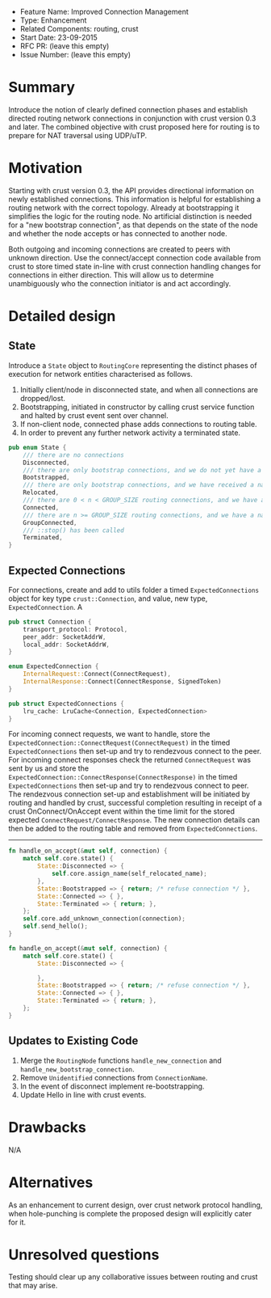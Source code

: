 - Feature Name: Improved Connection Management
- Type: Enhancement
- Related Components: routing, crust
- Start Date: 23-09-2015
- RFC PR: (leave this empty)
- Issue Number: (leave this empty)

# Summary

Introduce the notion of clearly defined connection phases and establish directed routing network connections in conjunction with crust version 0.3 and later. The combined objective with crust proposed here for routing is to prepare for NAT traversal using UDP/uTP.

# Motivation

Starting with crust version 0.3, the API provides directional information on newly established connections.  This information is helpful for establishing a routing network with the correct topology. Already at bootstrapping it simplifies the logic for the routing node. No artificial distinction is needed for a "new bootstrap connection", as that depends on the state of the node and whether the node accepts or has connected to another node.

Both outgoing and incoming connections are created to peers with unknown direction. Use the connect/accept connection code available from crust to store timed state in-line with crust connection handling changes for connections in either direction. This will allow us to determine unambiguously who the connection initiator is and act accordingly.

# Detailed design

## State

Introduce a `State` object to `RoutingCore` representing the distinct phases of execution for network entities characterised as follows.

1. Initially client/node in disconnected state, and when all connections are dropped/lost.
1. Bootstrapping, initiated in constructor by calling crust service function and halted by crust event sent over channel.
1. If non-client node, connected phase adds connections to routing table.
1. In order to prevent any further network activity a terminated state.

```rust
pub enum State {
    /// there are no connections
    Disconnected,
    /// there are only bootstrap connections, and we do not yet have a name
    Bootstrapped,
    /// there are only bootstrap connections, and we have received a name
    Relocated,
    /// there are 0 < n < GROUP_SIZE routing connections, and we have a name
    Connected,
    /// there are n >= GROUP_SIZE routing connections, and we have a name
    GroupConnected,
    /// ::stop() has been called
    Terminated,
}
```

## Expected Connections

For connections, create and add to utils folder a timed `ExpectedConnections` object for key type `crust::Connection`, and value, new type, `ExpectedConnection`. A

```rust
pub struct Connection {
    transport_protocol: Protocol,
    peer_addr: SocketAddrW,
    local_addr: SocketAddrW,
}

enum ExpectedConnection {
    InternalRequest::Connect(ConnectRequest),
    InternalResponse::Connect(ConnectResponse, SignedToken)
}

pub struct ExpectedConnections {
    lru_cache: LruCache<Connection, ExpectedConnection>
}
```

For incoming connect requests, we want to handle, store the `ExpectedConnection::ConnectRequest(ConnectRequest)` in the timed `ExpectedConnections` then set-up and try to rendezvous connect to the peer. For incoming connect responses check the returned `ConnectRequest` was sent by us and store the `ExpectedConnection::ConnectResponse(ConnectResponse)` in the timed `ExpectedConnections` then set-up and try to rendezvous connect to peer. The rendezvous connection set-up and establishment will be initiated by routing and handled by crust, successful completion resulting in receipt of a crust OnConnect/OnAccept event within the time limit for the stored expected `ConnectRequest/ConnectResponse`. The new connection details can then be added to the routing table and removed from `ExpectedConnections`.

-----------------------------
```rust
fn handle_on_accept(&mut self, connection) {
    match self.core.state() {
        State::Disconnected => {
            self.core.assign_name(self_relocated_name);
        },
        State::Bootstrapped => { return; /* refuse connection */ },
        State::Connected => { },
        State::Terminated => { return; },
    };
    self.core.add_unknown_connection(connection);
    self.send_hello();
}

fn handle_on_accept(&mut self, connection) {
    match self.core.state() {
        State::Disconnected => {

        },
        State::Bootstrapped => { return; /* refuse connection */ },
        State::Connected => { },
        State::Terminated => { return; },
    };
}
```

## Updates to Existing Code

1. Merge the `RoutingNode` functions `handle_new_connection` and `handle_new_bootstrap_connection`.
1. Remove `Unidentified` connections from `ConnectionName`.
1. In the event of disconnect implement re-bootstrapping.
1. Update Hello in line with crust events.

# Drawbacks

N/A

# Alternatives

As an enhancement to current design, over crust network protocol handling, when hole-punching is complete the proposed design will explicitly cater for it.

# Unresolved questions

Testing should clear up any collaborative issues between routing and crust that may arise.
